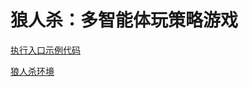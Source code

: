 # 狼人杀：多智能体玩策略游戏

[执行入口示例代码](https://github.com/geekan/MetaGPT/tree/main/examples/werewolf_game)

[狼人杀环境](./../../in_depth_guides/environment/werewolf.md)
